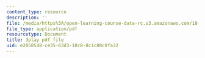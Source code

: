 ```yaml
---
content_type: resource
description: ''
file: /media/https%3A/open-learning-course-data-rc.s3.amazonaws.com/18-03-differential-equations-spring-2010/e2050548ce3563d310c88c1c80c0fa32_tVzaX9u6YAE.pdf
file_type: application/pdf
resourcetype: Document
title: 3play pdf file
uid: e2050548-ce35-63d3-10c8-8c1c80c0fa32
---
```

